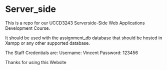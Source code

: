 # Server_side
This is a repo for our UCCD3243 Serverside-Side Web Applications Development Course.

It should be used with the assignment_db database that should be hosted in Xampp or any other supported database.

The Staff Credentials are:
Username: Vincent
Password: 123456

Thanks for using this Website
